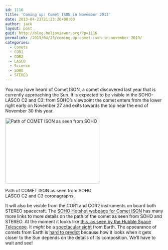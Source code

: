 ```yaml
---
id: 1116
title: 'Coming up: Comet ISON in November 2013'
date: 2013-04-23T21:23:20+00:00
author: jack
layout: post
guid: http://blog.helioviewer.org/?p=1116
permalink: /2013/04/23/coming-up-comet-ison-in-november-2013/
categories:
  - Comets
  - COR1
  - COR2
  - LASCO
  - Science
  - SOHO
  - STEREO
---
```

You may have heard of Comet ISON, a comet discovered last year that is currently approaching the Sun. It is expected to be visible in the SOHO-LASCO C2 and C3: from SOHO&#8217;s viewpoint the comet enters from the lower right early on November 27 and exits towards the top near the end of November 30 this year.

<div id="attachment_1117" style="width: 310px" class="wp-caption aligncenter">
  <a href="https://helioviewer-project.github.io/images/uploads/2013/04/ISON_LASCO1.jpg"><img aria-describedby="caption-attachment-1117" src="https://helioviewer-project.github.io/images/uploads/2013/04/ISON_LASCO1-300x209.jpg" alt="Path of COMET ISON as seen from SOHO" width="300" height="209" class="size-medium wp-image-1117" sizes="(max-width: 300px) 100vw, 300px" /></a>
  
  <p id="caption-attachment-1117" class="wp-caption-text">
    Path of COMET ISON as seen from SOHO LASCO C2 and C3 coronagraphs.
  </p>
</div>

It will also be visible from the COR1 and COR2 instruments on board both STEREO spacecraft. The [SOHO Hotshot webpage for Comet ISON](http://sohowww.nascom.nasa.gov/hotshots/index.html/ "SOHO Hotshot webpage for Comet ISON") has many more links to more details on the path of the comet as seen from SOHO and STEREO. At the moment it looks like [this, as seen by the Hubble Space Telescope](http://www.sciencedaily.com/releases/2013/04/130423134024.htm "as seen by the Hubble Space Telescope"). It _might_ be a [spectacular sight](http://science.nasa.gov/science-news/science-at-nasa/2013/18jan_cometison/) from Earth. The appearance of comets from Earth is [hard to predict](http://en.wikipedia.org/wiki/Comet_Kohoutek "hard to predict") because how it looks when it gets closer to the Sun depends on the details of its composition. We&#8217;ll have to wait and see!

